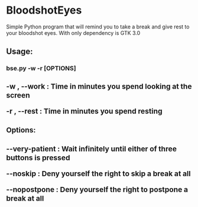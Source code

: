 # BloodshotEyes
Simple Python program that will remind you to take a break and give rest to your bloodshot eyes. With only dependency is GTK 3.0

<h2>Usage:</h2>   <h3>bse.py -w <mins to work> -r <mins to rest> [OPTIONS] <h3>
         <p>-w <minutes>, --work <minutes> : Time in minutes you spend looking at the screen
         <p>-r <minutes>, --rest <minutes> : Time in minutes you spend resting
   
<h3>Options:<h3> <p>--very-patient  : Wait infinitely until either of three buttons is pressed
         <p>--noskip        : Deny yourself the right to skip a break at all
         <p>--nopostpone    : Deny yourself the right to postpone a break at all
